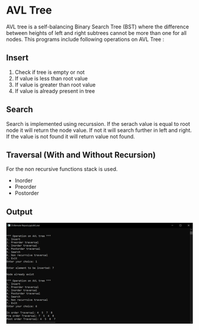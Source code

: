 # AVL Tree
AVL tree is a self-balancing Binary Search Tree (BST) where the difference between heights of left and right subtrees cannot be more than one for all nodes. 
This programs include following operations on AVL Tree :
## Insert
1. Check if tree is empty or not
2. If value is less than root value
3. If value is greater than root value
4. If value is already present in tree
## Search
Search is implemented using recurssion. If the serach value is equal to root node it will return the node value. If not it will search further in left and right. If the value is not found it will return value not found.
## Traversal (With and Without Recursion)
For the non recursive functions stack is used. 

- Inorder
- Preorder
- Postorder

## Output
![AVL.png](AVL.png "Output")


